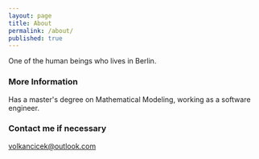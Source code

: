 ```yaml
---
layout: page
title: About
permalink: /about/
published: true
---
```


One of the human beings who lives in Berlin.
### More Information

Has a master's degree on Mathematical Modeling, working as a software engineer.

### Contact me if necessary

[volkancicek@outlook.com](mailto:volkancicek@outlook.com)
